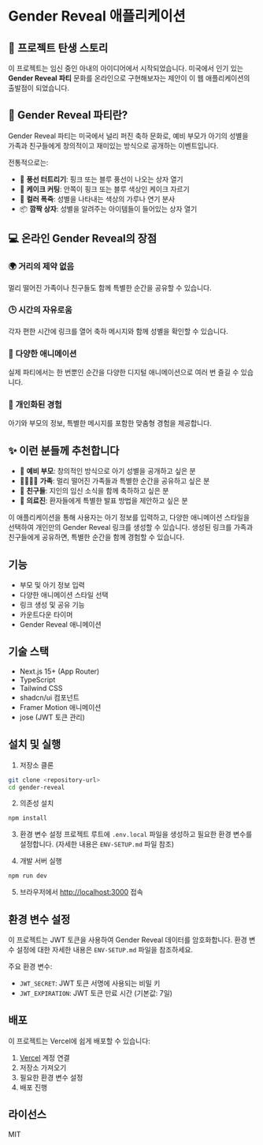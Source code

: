 # Gender Reveal 애플리케이션

## 💝 프로젝트 탄생 스토리

이 프로젝트는 임신 중인 아내의 아이디어에서 시작되었습니다. 미국에서 인기 있는 **Gender Reveal 파티** 문화를 온라인으로 구현해보자는 제안이 이 웹 애플리케이션의 출발점이 되었습니다.

## 🎉 Gender Reveal 파티란?

Gender Reveal 파티는 미국에서 널리 퍼진 축하 문화로, 예비 부모가 아기의 성별을 가족과 친구들에게 창의적이고 재미있는 방식으로 공개하는 이벤트입니다.

전통적으로는:

- 🎈 **풍선 터트리기**: 핑크 또는 블루 풍선이 나오는 상자 열기
- 🎂 **케이크 커팅**: 안쪽이 핑크 또는 블루 색상인 케이크 자르기
- 🎊 **컬러 폭죽**: 성별을 나타내는 색상의 가루나 연기 분사
- 📦 **깜짝 상자**: 성별을 알려주는 아이템들이 들어있는 상자 열기

## 💻 온라인 Gender Reveal의 장점

### 🌍 **거리의 제약 없음**

멀리 떨어진 가족이나 친구들도 함께 특별한 순간을 공유할 수 있습니다.

### 🕒 **시간의 자유로움**

각자 편한 시간에 링크를 열어 축하 메시지와 함께 성별을 확인할 수 있습니다.

### 🎨 **다양한 애니메이션**

실제 파티에서는 한 번뿐인 순간을 다양한 디지털 애니메이션으로 여러 번 즐길 수 있습니다.

### 💝 **개인화된 경험**

아기와 부모의 정보, 특별한 메시지를 포함한 맞춤형 경험을 제공합니다.

## ✨ 이런 분들께 추천합니다

- 🤰 **예비 부모**: 창의적인 방식으로 아기 성별을 공개하고 싶은 분
- 👨‍👩‍👧‍👦 **가족**: 멀리 떨어진 가족들과 특별한 순간을 공유하고 싶은 분
- 👥 **친구들**: 지인의 임신 소식을 함께 축하하고 싶은 분
- 🏥 **의료진**: 환자들에게 특별한 발표 방법을 제안하고 싶은 분

이 애플리케이션을 통해 사용자는 아기 정보를 입력하고, 다양한 애니메이션 스타일을 선택하여 개인만의 Gender Reveal 링크를 생성할 수 있습니다. 생성된 링크를 가족과 친구들에게 공유하면, 특별한 순간을 함께 경험할 수 있습니다.

## 기능

- 부모 및 아기 정보 입력
- 다양한 애니메이션 스타일 선택
- 링크 생성 및 공유 기능
- 카운트다운 타이머
- Gender Reveal 애니메이션

## 기술 스택

- Next.js 15+ (App Router)
- TypeScript
- Tailwind CSS
- shadcn/ui 컴포넌트
- Framer Motion 애니메이션
- jose (JWT 토큰 관리)

## 설치 및 실행

1. 저장소 클론

```bash
git clone <repository-url>
cd gender-reveal
```

2. 의존성 설치

```bash
npm install
```

3. 환경 변수 설정
프로젝트 루트에 `.env.local` 파일을 생성하고 필요한 환경 변수를 설정합니다.
(자세한 내용은 `ENV-SETUP.md` 파일 참조)

4. 개발 서버 실행

```bash
npm run dev
```

5. 브라우저에서 <http://localhost:3000> 접속

## 환경 변수 설정

이 프로젝트는 JWT 토큰을 사용하여 Gender Reveal 데이터를 암호화합니다. 환경 변수 설정에 대한 자세한 내용은 `ENV-SETUP.md` 파일을 참조하세요.

주요 환경 변수:

- `JWT_SECRET`: JWT 토큰 서명에 사용되는 비밀 키
- `JWT_EXPIRATION`: JWT 토큰 만료 시간 (기본값: 7일)

## 배포

이 프로젝트는 Vercel에 쉽게 배포할 수 있습니다:

1. [Vercel](https://vercel.com) 계정 연결
2. 저장소 가져오기
3. 필요한 환경 변수 설정
4. 배포 진행

## 라이선스

MIT
